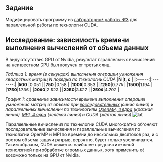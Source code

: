 ## Задание

Модифицировать программу из [лабораторной работы №3](https://github.com/eeeeagle/PP_3) для параллельной работы по технологии CUDA.

## Исследование: зависимость времени выполнения вычислений от объема данных

В виду отсутствия GPU от Nvidia, результат параллельных вычислений на неизвестном GPU был получен от третьих лиц.

_Таблица 1: время (в секундах) выполнения операции умножения квадратных матриц N порядка по технологии CUDA_
|**N**   |**t, с** |
|:------:|:-------:|
|**500** |0.051    |
|**750** |0.158    |
|**1000**|0.353    |
|**1250**|0.775    |
|**1500**|1.194    |
|**1750**|1.786    |
|**2000**|2.523    |
|**2250**|3.527    |
|**2500**|4.792    |

_График 1: сравнение зависимости времени выполнения операции умножения матриц от объема при [последовательных](https://github.com/eeeeagle/PP_1) (синия линия) и параллельных вычислений по технологиям [OpenMP, 4 ядра](https://github.com/eeeeagle/PP_2) (красная линия), [MPI, 4 ядра](https://github.com/eeeeagle/PP_3) (зелёная линия) и CUDA (жёлтая линия)_
![lab](https://user-images.githubusercontent.com/90867530/209395727-f5fcfa4b-5ead-4948-a23d-dd9297a49d9b.png)

Параллельные вычисления по технологии CUDA многократно обгоняют последовательные вычисления и параллельные вычисления по технологии OpenMP и MPI по времени до нескольких десятоков раз, и с ростом объема задачи разрыв, вероятно, будет только увеличиватся. Таким образом, CUDA является наиболее предпочтительной технологией при обработке огромных данных, хотя применить её возомжно только на GPU от Nvidia.

